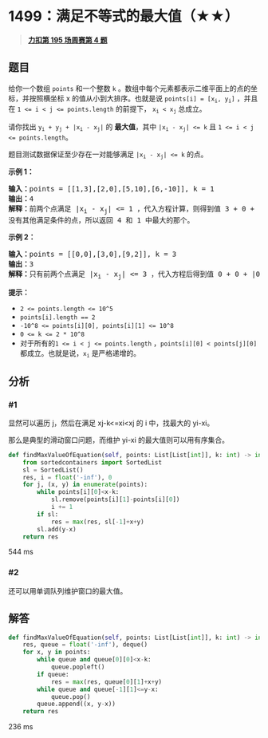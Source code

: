 # 1499：满足不等式的最大值（★★）


> <u>**[力扣第 195 场周赛第 4 题](https://leetcode.cn/problems/max-value-of-equation/)**</u>

## 题目

<p>给你一个数组 <code>points</code> 和一个整数 <code>k</code> 。数组中每个元素都表示二维平面上的点的坐标，并按照横坐标 x 的值从小到大排序。也就是说 <code>points[i] = [x<sub>i</sub>, y<sub>i</sub>]</code> ，并且在 <code>1 &lt;= i &lt; j &lt;= points.length</code> 的前提下， <code>x<sub>i</sub> &lt; x<sub>j</sub></code> 总成立。</p>

<p>请你找出<em> </em><code>y<sub>i</sub> + y<sub>j</sub> + |x<sub>i</sub> - x<sub>j</sub>|</code> 的 <strong>最大值</strong>，其中 <code>|x<sub>i</sub> - x<sub>j</sub>| &lt;= k</code> 且 <code>1 &lt;= i &lt; j &lt;= points.length</code>。</p>

<p>题目测试数据保证至少存在一对能够满足 <code>|x<sub>i</sub> - x<sub>j</sub>| &lt;= k</code> 的点。</p>



<p><strong>示例 1：</strong></p>

<pre><strong>输入：</strong>points = [[1,3],[2,0],[5,10],[6,-10]], k = 1
<strong>输出：</strong>4
<strong>解释：</strong>前两个点满足 |x<sub>i</sub> - x<sub>j</sub>| &lt;= 1 ，代入方程计算，则得到值 3 + 0 + |1 - 2| = 4 。第三个和第四个点也满足条件，得到值 10 + -10 + |5 - 6| = 1 。
没有其他满足条件的点，所以返回 4 和 1 中最大的那个。</pre>

<p><strong>示例 2：</strong></p>

<pre><strong>输入：</strong>points = [[0,0],[3,0],[9,2]], k = 3
<strong>输出：</strong>3
<strong>解释：</strong>只有前两个点满足 |x<sub>i</sub> - x<sub>j</sub>| &lt;= 3 ，代入方程后得到值 0 + 0 + |0 - 3| = 3 。
</pre>



<p><strong>提示：</strong></p>

<ul>
<li><code>2 &lt;= points.length &lt;= 10^5</code></li>
<li><code>points[i].length == 2</code></li>
<li><code>-10^8 &lt;= points[i][0], points[i][1] &lt;= 10^8</code></li>
<li><code>0 &lt;= k &lt;= 2 * 10^8</code></li>
<li>对于所有的<code>1 &lt;= i &lt; j &lt;= points.length</code> ，<code>points[i][0] &lt; points[j][0]</code> 都成立。也就是说，<code>x<sub>i</sub></code> 是严格递增的。</li>
</ul>


## 分析

### #1

显然可以遍历 j，然后在满足 xj-k<=xi<xj 的 i 中，找最大的 yi-xi。

那么是典型的滑动窗口问题，而维护 yi-xi 的最大值则可以用有序集合。

```python
def findMaxValueOfEquation(self, points: List[List[int]], k: int) -> int:
    from sortedcontainers import SortedList
    sl = SortedList()
    res, i = float('-inf'), 0
    for j, (x, y) in enumerate(points):
        while points[i][0]<x-k:
            sl.remove(points[i][1]-points[i][0])
            i += 1
        if sl:
            res = max(res, sl[-1]+x+y)
        sl.add(y-x)
    return res
```
544 ms

### #2

还可以用单调队列维护窗口的最大值。

## 解答

```python
def findMaxValueOfEquation(self, points: List[List[int]], k: int) -> int:
    res, queue = float('-inf'), deque()
    for x, y in points:
        while queue and queue[0][0]<x-k:
            queue.popleft()
        if queue:
            res = max(res, queue[0][1]+x+y)
        while queue and queue[-1][1]<=y-x:
            queue.pop()
        queue.append((x, y-x))
    return res
```
236 ms

